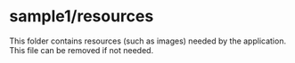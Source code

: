 # sample1/resources

This folder contains resources (such as images) needed by the application. This file can
be removed if not needed.
